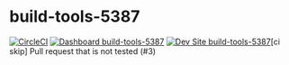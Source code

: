 # build-tools-5387

[![CircleCI](https://circleci.com/gh/pantheon-ci-bot/build-tools-5387.svg?style=shield)](https://circleci.com/gh/pantheon-ci-bot/build-tools-5387)
[![Dashboard build-tools-5387](https://img.shields.io/badge/dashboard-build_tools_5387-yellow.svg)](https://dashboard.pantheon.io/sites/d567b140-1358-4962-942b-64da53064b9b#dev/code)
[![Dev Site build-tools-5387](https://img.shields.io/badge/site-build_tools_5387-blue.svg)](http://dev-build-tools-5387.pantheonsite.io/)[ci skip] Pull request that is not tested (#3)
